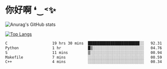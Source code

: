 # 你好啊 ❛‿˂✨

![Anurag's GitHub stats](https://github-readme-stats.vercel.app/api?username=ZombieFly&count_private=true&show_icons=true)

[![Top Langs](https://github-readme-stats.vercel.app/api/top-langs/?username=ZombieFly&layout=compact&count_private=true&hide=Ruby,makefile)](https://github.com/anuraghazra/github-readme-stats)

<!--START_SECTION:waka-->

```txt
C                    19 hrs 30 mins  ███████████████████████░░   92.31 %
Python               1 hr            █▒░░░░░░░░░░░░░░░░░░░░░░░   04.76 %
S                    11 mins         ▒░░░░░░░░░░░░░░░░░░░░░░░░   00.94 %
Makefile             7 mins          ░░░░░░░░░░░░░░░░░░░░░░░░░   00.59 %
C++                  4 mins          ░░░░░░░░░░░░░░░░░░░░░░░░░   00.34 %
```

<!--END_SECTION:waka-->
